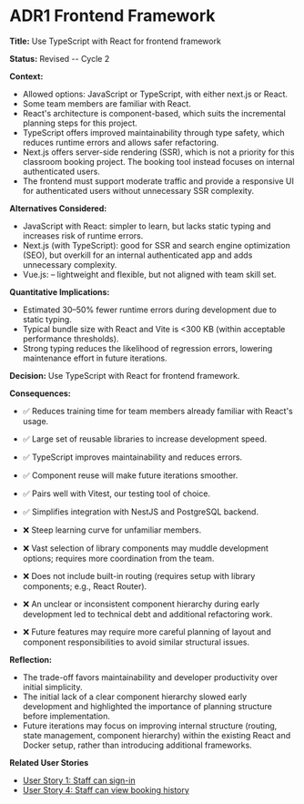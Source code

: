 # ADR1 Frontend Framework

**Title:** Use TypeScript with React for frontend framework

**Status:** Revised -- Cycle 2

**Context:** 
- Allowed options: JavaScript or TypeScript, with either next.js or React.
- Some team members are familiar with React.
- React's architecture is component-based, which suits the incremental planning steps for this project.  
- TypeScript offers improved maintainability through type safety, which reduces runtime errors and allows safer refactoring.  
- Next.js offers server-side rendering (SSR), which is not a priority for this classroom booking project. The booking tool instead focuses on internal authenticated users.  
- The frontend must support moderate traffic and provide a responsive UI for authenticated users without unnecessary SSR complexity.

**Alternatives Considered:**  
- JavaScript with React: simpler to learn, but lacks static typing and increases risk of runtime errors.  
- Next.js (with TypeScript): good for SSR and search engine optimization (SEO), but overkill for an internal authenticated app and adds unnecessary complexity.  
-  Vue.js: – lightweight and flexible, but not aligned with team skill set. 


**Quantitative Implications:**  
- Estimated 30–50% fewer runtime errors during development due to static typing.    
- Typical bundle size with React and Vite is <300 KB (within acceptable performance thresholds).  
- Strong typing reduces the likelihood of regression errors, lowering maintenance effort in future iterations.

**Decision:** 
Use TypeScript with React for frontend framework.    

**Consequences:**  
- ✅ Reduces training time for team members already familiar with React's usage.  
- ✅ Large set of reusable libraries to increase development speed.  
- ✅ TypeScript improves maintainability and reduces errors.  
- ✅ Component reuse will make future iterations smoother.  
- ✅ Pairs well with Vitest, our testing tool of choice.  
- ✅ Simplifies integration with NestJS and PostgreSQL backend.  


- ❌ Steep learning curve for unfamiliar members.  
- ❌ Vast selection of library components may muddle development options; requires more coordination from the team.  
- ❌ Does not include built-in routing (requires setup with library components; e.g., React Router).  
- ❌ An unclear or inconsistent component hierarchy during early development led to technical debt and additional refactoring work.  
- ❌ Future features may require more careful planning of layout and component responsibilities to avoid similar structural issues.

**Reflection:**  
- The trade-off favors maintainability and developer productivity over initial simplicity.  
- The initial lack of a clear component hierarchy slowed early development and highlighted the importance of planning structure before implementation.  
- Future iterations may focus on improving internal structure (routing, state management, component hierarchy) within the existing React and Docker setup, rather than introducing additional frameworks.

**Related User Stories**
- [User Story 1: Staff can sign-in](https://gitlab.csc.uvic.ca/courses/2025091/SENG350_COSI/teams/group_10_proj/-/issues/1)
- [User Story 4: Staff can view booking history](https://gitlab.csc.uvic.ca/courses/2025091/SENG350_COSI/teams/group_10_proj/-/issues/4)